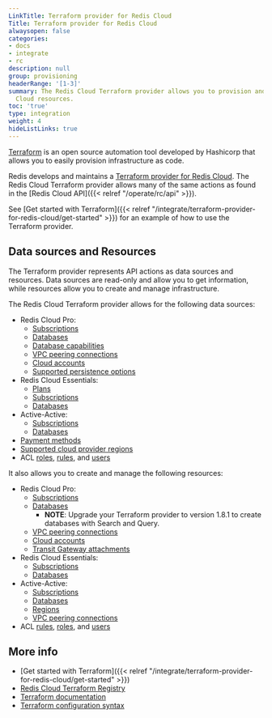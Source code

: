 ```yaml
---
LinkTitle: Terraform provider for Redis Cloud
Title: Terraform provider for Redis Cloud
alwaysopen: false
categories:
- docs
- integrate
- rc
description: null
group: provisioning
headerRange: '[1-3]'
summary: The Redis Cloud Terraform provider allows you to provision and manage Redis
  Cloud resources.
toc: 'true'
type: integration
weight: 4
hideListLinks: true
---
```


[Terraform](https://developer.hashicorp.com/terraform) is an open source automation tool developed by Hashicorp that allows you to easily provision infrastructure as code.

Redis develops and maintains a [Terraform provider for Redis Cloud](https://registry.terraform.io/providers/RedisLabs/rediscloud/latest). The Redis Cloud Terraform provider allows many of the same actions as found in the [Redis Cloud API]({{< relref "/operate/rc/api" >}}).

See [Get started with Terraform]({{< relref "/integrate/terraform-provider-for-redis-cloud/get-started" >}}) for an example of how to use the Terraform provider.

## Data sources and Resources

The Terraform provider represents API actions as data sources and resources. Data sources are read-only and allow you to get information, while resources allow you to create and manage infrastructure.

The Redis Cloud Terraform provider allows for the following data sources:

- Redis Cloud Pro:
  - [Subscriptions](https://registry.terraform.io/providers/RedisLabs/rediscloud/latest/docs/data-sources/rediscloud_subscription)
  - [Databases](https://registry.terraform.io/providers/RedisLabs/rediscloud/latest/docs/data-sources/rediscloud_database)
  - [Database capabilities](https://registry.terraform.io/providers/RedisLabs/rediscloud/latest/docs/data-sources/rediscloud_database_modules)
  - [VPC peering connections](https://registry.terraform.io/providers/RedisLabs/rediscloud/latest/docs/data-sources/rediscloud_subscription_peerings)
  - [Cloud accounts](https://registry.terraform.io/providers/RedisLabs/rediscloud/latest/docs/data-sources/rediscloud_cloud_account)
  - [Supported persistence options](https://registry.terraform.io/providers/RedisLabs/rediscloud/latest/docs/data-sources/rediscloud_data_persistence)
- Redis Cloud Essentials:
  - [Plans](https://registry.terraform.io/providers/RedisLabs/rediscloud/latest/docs/data-sources/rediscloud_essentials_plan)
  - [Subscriptions](https://registry.terraform.io/providers/RedisLabs/rediscloud/latest/docs/resources/rediscloud_essentials_subscription)
  - [Databases](https://registry.terraform.io/providers/RedisLabs/rediscloud/latest/docs/resources/rediscloud_essentials_database)
- Active-Active:
  - [Subscriptions](https://registry.terraform.io/providers/RedisLabs/rediscloud/latest/docs/resources/rediscloud_active_active_subscription)
  - [Databases](https://registry.terraform.io/providers/RedisLabs/rediscloud/latest/docs/resources/rediscloud_active_active_subscription_database)
- [Payment methods](https://registry.terraform.io/providers/RedisLabs/rediscloud/latest/docs/data-sources/rediscloud_payment_method)
- [Supported cloud provider regions](https://registry.terraform.io/providers/RedisLabs/rediscloud/latest/docs/data-sources/rediscloud_regions)
- ACL [roles](https://registry.terraform.io/providers/RedisLabs/rediscloud/latest/docs/data-sources/rediscloud_acl_role), [rules](https://registry.terraform.io/providers/RedisLabs/rediscloud/latest/docs/data-sources/rediscloud_acl_rule), and [users](https://registry.terraform.io/providers/RedisLabs/rediscloud/latest/docs/data-sources/rediscloud_acl_user)

It also allows you to create and manage the following resources:

- Redis Cloud Pro:
  - [Subscriptions](https://registry.terraform.io/providers/RedisLabs/rediscloud/latest/docs/resources/rediscloud_subscription)
  - [Databases](https://registry.terraform.io/providers/RedisLabs/rediscloud/latest/docs/resources/rediscloud_subscription_database)
    - **NOTE**: Upgrade your Terraform provider to version 1.8.1 to create databases with Search and Query.
  - [VPC peering connections](https://registry.terraform.io/providers/RedisLabs/rediscloud/latest/docs/resources/rediscloud_subscription_peering)
  - [Cloud accounts](https://registry.terraform.io/providers/RedisLabs/rediscloud/latest/docs/resources/rediscloud_cloud_account)
  - [Transit Gateway attachments](https://registry.terraform.io/providers/RedisLabs/rediscloud/latest/docs/resources/rediscloud_transit_gateway_attachment)
- Redis Cloud Essentials:
  - [Subscriptions](https://registry.terraform.io/providers/RedisLabs/rediscloud/latest/docs/resources/rediscloud_essentials_subscription)
  - [Databases](https://registry.terraform.io/providers/RedisLabs/rediscloud/latest/docs/resources/rediscloud_essentials_database)
- Active-Active:
  - [Subscriptions](https://registry.terraform.io/providers/RedisLabs/rediscloud/latest/docs/resources/rediscloud_active_active_subscription)
  - [Databases](https://registry.terraform.io/providers/RedisLabs/rediscloud/latest/docs/resources/rediscloud_active_active_subscription_database)
  - [Regions](https://registry.terraform.io/providers/RedisLabs/rediscloud/latest/docs/resources/rediscloud_active_active_subscription_regions)
  - [VPC peering connections](https://registry.terraform.io/providers/RedisLabs/rediscloud/latest/docs/resources/rediscloud_active_active_subscription_peering)
- ACL [rules](https://registry.terraform.io/providers/RedisLabs/rediscloud/latest/docs/resources/rediscloud_acl_rule), [roles](https://registry.terraform.io/providers/RedisLabs/rediscloud/latest/docs/resources/rediscloud_acl_role), and [users](https://registry.terraform.io/providers/RedisLabs/rediscloud/latest/docs/resources/rediscloud_acl_user)


## More info

- [Get started with Terraform]({{< relref "/integrate/terraform-provider-for-redis-cloud/get-started" >}})
- [Redis Cloud Terraform Registry](https://registry.terraform.io/providers/RedisLabs/rediscloud/latest/docs)
- [Terraform documentation](https://developer.hashicorp.com/terraform/docs)
- [Terraform configuration syntax](https://developer.hashicorp.com/terraform/language/syntax/configuration)